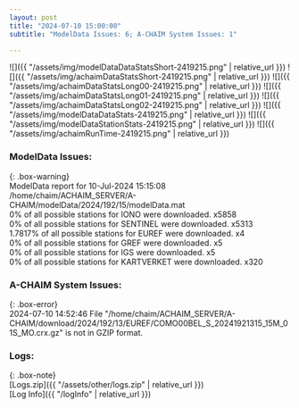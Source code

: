 ```yaml
---
layout: post
title: "2024-07-10 15:00:00"
subtitle: "ModelData Issues: 6; A-CHAIM System Issues: 1"

---
```


![]({{ "/assets/img/modelDataDataStatsShort-2419215.png" | relative_url }})
![]({{ "/assets/img/achaimDataStatsShort-2419215.png" | relative_url }})
![]({{ "/assets/img/achaimDataStatsLong00-2419215.png" | relative_url }})
![]({{ "/assets/img/achaimDataStatsLong01-2419215.png" | relative_url }})
![]({{ "/assets/img/achaimDataStatsLong02-2419215.png" | relative_url }})
![]({{ "/assets/img/modelDataDataStats-2419215.png" | relative_url }})
![]({{ "/assets/img/modelDataStationStats-2419215.png" | relative_url }})
![]({{ "/assets/img/achaimRunTime-2419215.png" | relative_url }})


### ModelData Issues:  
  
{: .box-warning}  
 ModelData report for 10-Jul-2024 15:15:08   
 /home/chaim/ACHAIM_SERVER/A-CHAIM/modelData/2024/192/15/modelData.mat   
 0% of all possible stations for IONO were downloaded. x5858   
 0% of all possible stations for SENTINEL were downloaded. x5313   
 1.7817% of all possible stations for EUREF were downloaded. x4   
 0% of all possible stations for GREF were downloaded. x5   
 0% of all possible stations for IGS were downloaded. x5   
 0% of all possible stations for KARTVERKET were downloaded. x320   
  
### A-CHAIM System Issues:  
  
{: .box-error}  
2024-07-10 14:52:46 File "/home/chaim/ACHAIM_SERVER/A-CHAIM/download/2024/192/13/EUREF/COMO00BEL_S_20241921315_15M_01S_MO.crx.gz" is not in GZIP format.  

### Logs:  
  
{: .box-note}  
[Logs.zip]({{ "/assets/other/logs.zip" | relative_url }})  
[Log Info]({{ "/logInfo" | relative_url }})  
